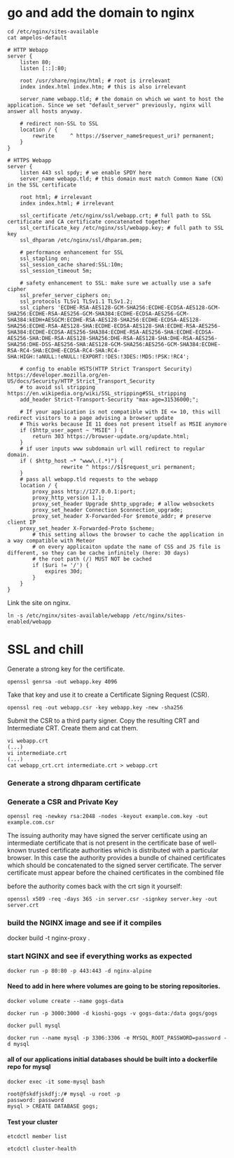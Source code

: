 
# go and add the domain to nginx #

```
cd /etc/nginx/sites-available
cat ampelos-default
```

```
# HTTP Webapp
server {
    listen 80;
    listen [::]:80;

    root /usr/share/nginx/html; # root is irrelevant
    index index.html index.htm; # this is also irrelevant

    server_name webapp.tld; # the domain on which we want to host the application. Since we set "default_server" previously, nginx will answer all hosts anyway.

    # redirect non-SSL to SSL
    location / {
        rewrite     ^ https://$server_name$request_uri? permanent;
    }
}

# HTTPS Webapp
server {
    listen 443 ssl spdy; # we enable SPDY here
    server_name webapp.tld; # this domain must match Common Name (CN) in the SSL certificate

    root html; # irrelevant
    index index.html; # irrelevant

    ssl_certificate /etc/nginx/ssl/webapp.crt; # full path to SSL certificate and CA certificate concatenated together
    ssl_certificate_key /etc/nginx/ssl/webapp.key; # full path to SSL key
    ssl_dhparam /etc/nginx/ssl/dhparam.pem;

    # performance enhancement for SSL
    ssl_stapling on;
    ssl_session_cache shared:SSL:10m;
    ssl_session_timeout 5m;

    # safety enhancement to SSL: make sure we actually use a safe cipher
    ssl_prefer_server_ciphers on;
    ssl_protocols TLSv1 TLSv1.1 TLSv1.2;
    ssl_ciphers 'ECDHE-RSA-AES128-GCM-SHA256:ECDHE-ECDSA-AES128-GCM-SHA256:ECDHE-RSA-AES256-GCM-SHA384:ECDHE-ECDSA-AES256-GCM-SHA384:kEDH+AESGCM:ECDHE-RSA-AES128-SHA256:ECDHE-ECDSA-AES128-SHA256:ECDHE-RSA-AES128-SHA:ECDHE-ECDSA-AES128-SHA:ECDHE-RSA-AES256-SHA384:ECDHE-ECDSA-AES256-SHA384:ECDHE-RSA-AES256-SHA:ECDHE-ECDSA-AES256-SHA:DHE-RSA-AES128-SHA256:DHE-RSA-AES128-SHA:DHE-RSA-AES256-SHA256:DHE-DSS-AES256-SHA:AES128-GCM-SHA256:AES256-GCM-SHA384:ECDHE-RSA-RC4-SHA:ECDHE-ECDSA-RC4-SHA:RC4-SHA:HIGH:!aNULL:!eNULL:!EXPORT:!DES:!3DES:!MD5:!PSK:!RC4';

    # config to enable HSTS(HTTP Strict Transport Security) https://developer.mozilla.org/en-US/docs/Security/HTTP_Strict_Transport_Security
    # to avoid ssl stripping https://en.wikipedia.org/wiki/SSL_stripping#SSL_stripping
    add_header Strict-Transport-Security "max-age=31536000;";

    # If your application is not compatible with IE <= 10, this will redirect visitors to a page advising a browser update
    # This works because IE 11 does not present itself as MSIE anymore
    if ($http_user_agent ~ "MSIE" ) {
        return 303 https://browser-update.org/update.html;
    }
    # if user inputs www subdomain url will redirect to regular domain.
    if ( $http_host ~* "www\.(.*)") {
                 rewrite ^ https://$1$request_uri permanent;
    }  
    # pass all webapp.tld requests to the webapp
    location / {
        proxy_pass http://127.0.0.1:port;
        proxy_http_version 1.1;
        proxy_set_header Upgrade $http_upgrade; # allow websockets
        proxy_set_header Connection $connection_upgrade;
        proxy_set_header X-Forwarded-For $remote_addr; # preserve client IP
	proxy_set_header X-Forwarded-Proto $scheme;
        # this setting allows the browser to cache the application in a way compatible with Meteor
        # on every applicaiton update the name of CSS and JS file is different, so they can be cache infinitely (here: 30 days)
        # the root path (/) MUST NOT be cached
        if ($uri != '/') {
            expires 30d;
        }
    }
}

```
Link the site on nginx.
```
ln -s /etc/nginx/sites-available/webapp /etc/nginx/sites-enabled/webapp
```

# SSL and chill #

Generate a strong key for the certificate.
```
openssl genrsa -out webapp.key 4096
```

Take that key and use it to create a Certificate Signing Request (CSR).
```
openssl req -out webapp.csr -key webapp.key -new -sha256
```

Submit the CSR to a third party signer. Copy the resulting CRT and Intermediate CRT. Create them and cat them.

```
vi webapp.crt
(...)
vi intermediate.crt
(...)
cat webapp_crt.crt intermediate.crt > webapp.crt
```


### Generate a strong dhparam certificate



### Generate a CSR and Private Key ###

```
openssl req -newkey rsa:2048 -nodes -keyout example.com.key -out example.com.csr
```

The issuing authority may have signed the server certificate using an intermediate certificate that is not present in the certificate base of well-known trusted certificate authorities which is distributed with a particular browser. In this case the authority provides a bundle of chained certificates which should be concatenated to the signed server certificate. The server certificate must appear before the chained certificates in the combined file

before the authority comes back with the crt sign it yourself:

```
openssl x509 -req -days 365 -in server.csr -signkey server.key -out server.crt
```
### build the NGINX image and see if it compiles

docker build -t nginx-proxy .

### start NGINX and see if everything works as expected

```
docker run -p 80:80 -p 443:443 -d nginx-alpine
```

#### Need to add in here where volumes are going to be storing repositories.

```
docker volume create --name gogs-data
```

```
docker run -p 3000:3000 -d kioshi-gogs -v gogs-data:/data gogs/gogs
```

```
docker pull mysql
```

```
docker run --name mysql -p 3306:3306 -e MYSQL_ROOT_PASSWORD=password -d mysql
```

#### all of our applications initial databases should be built into a dockerfile repo for mysql

```
docker exec -it some-mysql bash
```

```
root@fskdfjskdfj:/# mysql -u root -p
password: password
mysql > CREATE DATABASE gogs;
```

#### Test your cluster

```
etcdctl member list
```

```
etcdctl cluster-health
```
